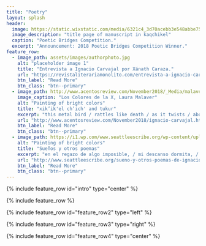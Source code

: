 ```yaml
---
title: "Poetry"
layout: splash
header:
  image: https://static.wixstatic.com/media/6321c4_3d70acebb3e548abbe756a67d955c191~mv2.png/v1/fill/w_668,h_420,al_c,lg_1,q_80/6321c4_3d70acebb3e548abbe756a67d955c191~mv2.webp
  image_description: "title page of manuscript in kaqchikel"
  caption: "Poetic Bridges Competition."
  excerpt: "Announcement: 2018 Poetic Bridges Competition Winner."
feature_row:
  - image_path: assets/images/authorphoto.jpg
    alt: "placeholder image 1"
    title: "Entrevista a Ignacio Carvajal por Xánath Caraza."
    url: "https://revistaliterariamonolito.com/entrevista-a-ignacio-carvajal-por-xanath-caraza/"
    btn_label: "Read More"
    btn_class: "btn--primary"
  - image_path: http://www.acentosreview.com/November2018/_Media/malaverlaupainting_hr.jpeg
    image_caption: "Los Colores de la X, Laura Malaver"
    alt: "Painting of bright colors"
    title: "xik’ik'el ch’ich' and tukur"
    excerpt: "this metal bird / rattles like death / as it twists / above the midwest / solace"
    url: "http://www.acentosreview.com/November2018/ignacio-carvajal.html"
    btn_label: "Read More"
    btn_class: "btn--primary"
  - image_path: https://i1.wp.com/www.seattleescribe.org/wp-content/uploads/2016/11/cropped-squarelogo.jpg
    alt: "Painting of bright colors"
    title: "Sueños y otros poemas"
    excerpt: "en el regazo de algo imposible, / mi descanso dormita, / babea, casi ronca."
    url: "http://www.seattleescribe.org/sueno-y-otros-poemas-de-ignacio-carvajal/"
    btn_label: "Read More"
    btn_class: "btn--primary"
---
```


{% include feature_row id="intro" type="center" %}

{% include feature_row %}

{% include feature_row id="feature_row2" type="left" %}

{% include feature_row id="feature_row3" type="right" %}

{% include feature_row id="feature_row4" type="center" %}